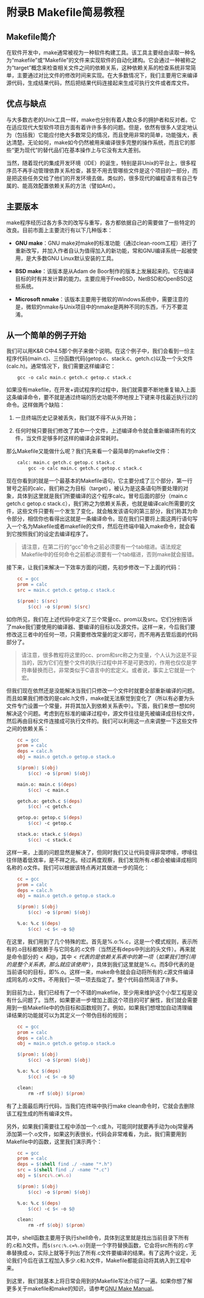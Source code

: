 # 附录B Makefile简易教程

## Makefile简介

在软件开发中，make通常被视为一种软件构建工具。该工具主要经由读取一种名为“makefile”或“Makefile”的文件来实现软件的自动化建构。它会通过一种被称之为“target”概念来检查相关文件之间的依赖关系，这种依赖关系的检查系统非常简单，主要通过对比文件的修改时间来实现。在大多数情况下，我们主要用它来编译源代码，生成结果代码，然后把结果代码连接起来生成可执行文件或者库文件。

## 优点与缺点

与大多数古老的Unix工具一样，make也分别有着人数众多的拥护者和反对者。它在适应现代大型软件项目方面有着许许多多的问题。但是，依然有很多人坚定地认为（包括我）它能应付绝大多数常见的情况，而且使用非常的简单，功能强大，表达清楚。无论如何，make如今仍然被用来编译很多完整的操作系统，而且它的那些“更为现代”的替代品们在基本操作上与它没有太大差别。

当然，随着现代的集成开发环境（IDE）的诞生，特别是非Unix的平台上，很多程序员不再手动管理依靠关系检查，甚至不用去管哪些文件是这个项目的一部分，而是把这些任务交给了他们的开发环境去做。类似的，很多现代的编程语言有自己专属的、能高效配置依赖关系的方法（譬如Ant）。

## 主要版本

make程序经历过各方多次的改写与重写，各方都依据自己的需要做了一些特定的改良。目前市面上主要流行有以下几种版本：

- **GNU make**：GNU make对make的标准功能（通过clean-room工程）进行了重新改写，并加入作者自认为值得加入的新功能，常和GNU编译系统一起被使用，是大多数GNU Linux默认安装的工具。

- **BSD make**：该版本是从Adam de Boor制作的版本上发展起来的。它在编译目标的时有并发计算的能力。主要应用于FreeBSD，NetBSD和OpenBSD这些系统。

- **Microsoft nmake**：该版本主要用于微软的Windows系统中，需要注意的是，微软的nmake与Unix项目中的nmake是两种不同的东西，千万不要混淆。

## 从一个简单的例子开始

我们可以用K&R C中4.5那个例子来做个说明。在这个例子中，我们会看到一份主程序代码(main.c)、三份函数代码(getop.c、stack.c、getch.c)以及一个头文件(calc.h)。通常情况下，我们需要这样编译它：

```shell
    gcc -o calc main.c getch.c getop.c stack.c
```

如果没有makefile，在开发+调试程序的过程中，我们就需要不断地重复输入上面这条编译命令，要不就是通过终端的历史功能不停地按上下键来寻找最近执行过的命令。这样做两个缺陷：

1. 一旦终端历史记录被丢失，我们就不得不从头开始；

2. 任何时候只要我们修改了其中一个文件，上述编译命令就会重新编译所有的文件，当文件足够多时这样的编译会非常耗时。

那么Makefile又能做什么呢？我们先来看一个最简单的makefile文件：

```makefile
    calc: main.c getch.c getop.c stack.c
        gcc -o calc main.c getch.c getop.c stack.c
```

现在你看到的就是一个最基本的Makefile语句，它主要分成了三个部分，第一行冒号之前的calc，我们称之为目标（target），被认为是这条语句所要处理的对象，具体到这里就是我们所要编译的这个程序calc。冒号后面的部分（main.c getch.c getop.c stack.c），我们称之为依赖关系表，也就是编译calc所需要的文件，这些文件只要有一个发生了变化，就会触发该语句的第三部分，我们称其为命令部分，相信你也看得出这就是一条编译命令。现在我们只要将上面这两行语句写入一个名为Makefile或者makefile的文件，然后在终端中输入make命令，就会看到它按照我们的设定去编译程序了。

> 请注意，在第二行的“gcc”命令之前必须要有一个tab缩进。语法规定Makefile中的任何命令之前都必须要有一个tab缩进，否则make就会报错。

接下来，让我们来解决一下效率方面的问题，先初步修改一下上面的代码：

```makefile
    cc = gcc
    prom = calc
    src = main.c getch.c getop.c stack.c

    $(prom): $(src)
        $(cc) -o $(prom) $(src)
```

如你所见，我们在上述代码中定义了三个常量cc、prom以及src。它们分别告诉了make我们要使用的编译器、要编译的目标以及源文件。这样一来，今后我们要修改这三者中的任何一项，只需要修改常量的定义即可，而不用再去管后面的代码部分了。

> 请注意，很多教程将这里的cc、prom和src称之为变量，个人认为这是不妥当的，因为它们在整个文件的执行过程中并不是可更改的，作用也仅仅是字符串替换而已，非常类似于C语言中的宏定义。或者说，事实上它就是一个宏。

但我们现在依然还是没能解决当我们只修改一个文件时就要全部重新编译的问题。而且如果我们修改的是calc.h文件，make就无法察觉到变化了（所以有必要为头文件专门设置一个常量，并将其加入到依赖关系表中）。下面，我们来想一想如何解决这个问题。考虑到在标准的编译过程中，源文件往往是先被编译成目标文件，然后再由目标文件连接成可执行文件的。我们可以利用这一点来调整一下这些文件之间的依赖关系：

```makefile
    cc = gcc
    prom = calc
    deps = calc.h
    obj = main.o getch.o getop.o stack.o

    $(prom): $(obj)
        $(cc) -o $(prom) $(obj)

    main.o: main.c $(deps)
        $(cc) -c main.c

    getch.o: getch.c $(deps)
        $(cc) -c getch.c

    getop.o: getop.c $(deps)
        $(cc) -c getop.c

    stack.o: stack.c $(deps)
        $(cc) -c stack.c
```

这样一来，上面的问题显然是解决了，但同时我们又让代码变得非常啰嗦，啰嗦往往伴随着低效率，是不祥之兆。经过再度观察，我们发现所有.c都会被编译成相同名称的.o文件。我们可以根据该特点再对其做进一步的简化：

```makefile
    cc = gcc
    prom = calc
    deps = calc.h
    obj = main.o getch.o getop.o stack.o

    $(prom): $(obj)
        $(cc) -o $(prom) $(obj)

    %.o: %.c $(deps)
        $(cc) -c $< -o $@
```

在这里，我们用到了几个特殊的宏。首先是%.o:%.c，这是一个模式规则，表示所有的.o目标都依赖于与它同名的.c文件（当然还有deps中列出的头文件）。再来就是命令部分的$<和$@，其中$<代表的是依赖关系表中的第一项（如果我们想引用的是整个关系表，那么就应该使用$^），具体到我们这里就是%.c。而$@代表的是当前语句的目标，即%.o。这样一来，make命令就会自动将所有的.c源文件编译成同名的.o文件。不用我们一项一项去指定了。整个代码自然简洁了许多。

到目前为止，我们已经有了一个不错的makefile，至少用来维护这个小型工程是没有什么问题了。当然，如果要进一步增加上面这个项目的可扩展性，我们就会需要用到一些Makefile中的伪目标和函数规则了。例如，如果我们想增加自动清理编译结果的功能就可以为其定义一个带伪目标的规则；

```makefile
    cc = gcc
    prom = calc
    deps = calc.h
    obj = main.o getch.o getop.o stack.o

    $(prom): $(obj)
        $(cc) -o $(prom) $(obj)

    %.o: %.c $(deps)
        $(cc) -c $< -o $@

    clean:
        rm -rf $(obj) $(prom)
```

有了上面最后两行代码，当我们在终端中执行make clean命令时，它就会去删除该工程生成的所有编译文件。

另外，如果我们需要往工程中添加一个.c或.h，可能同时就要再手动为obj常量再添加第一个.o文件，如果这列表很长，代码会非常难看，为此，我们需要用到Makefile中的函数，这里我们演示两个：

```makefile
    cc = gcc
    prom = calc
    deps = $(shell find ./ -name "*.h")
    src = $(shell find ./ -name "*.c")
    obj = $(src:%.c=%.o)

    $(prom): $(obj)
        $(cc) -o $(prom) $(obj)

    %.o: %.c $(deps)
        $(cc) -c $< -o $@

    clean:
        rm -rf $(obj) $(prom)
```

其中，shell函数主要用于执行shell命令，具体到这里就是找出当前目录下所有的.c和.h文件。而`$(src:%.c=%.o)`则是一个字符替换函数，它会将src所有的.c字串替换成.o，实际上就等于列出了所有.c文件要编译的结果。有了这两个设定，无论我们今后在该工程加入多少.c和.h文件，Makefile都能自动将其纳入到工程中来。

到这里，我们就基本上将日常会用到的Makefile写法介绍了一遍。如果你想了解更多关于makefile和make的知识，请参考[GNU Make Manual](http://www.cs.utexas.edu/~cannata/cs345/GNU%20Make%20Manual.pdf)。
